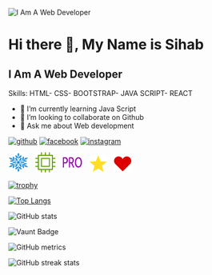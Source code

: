 ![I Am A Web Developer](https://scontent.fdac90-1.fna.fbcdn.net/v/t39.30808-6/447740870_346216678493883_1380675178200553743_n.jpg?stp=dst-jpg_p480x480&_nc_cat=103&ccb=1-7&_nc_sid=5f2048&_nc_ohc=HhmnJazf0YcQ7kNvgEU3s-O&_nc_ht=scontent.fdac90-1.fna&oh=00_AYCr-Yvv2T9vryUbUK-TX1cTqZSclJxLKLmmd_tE8VXaBQ&oe=666E5131)
# Hi there 👋, My Name is Sihab
## I Am A Web Developer


Skills: HTML- CSS- BOOTSTRAP- JAVA SCRIPT- REACT 

- 🌱 I’m currently learning Java Script 
- 👯 I’m looking to collaborate on Github 
- 💬 Ask me about Web development 


[<img src='https://cdn.jsdelivr.net/npm/simple-icons@3.0.1/icons/github.svg' alt='github' height='40'>](https://github.com/https://github.com/sihabrh)  [<img src='https://cdn.jsdelivr.net/npm/simple-icons@3.0.1/icons/facebook.svg' alt='facebook' height='40'>](https://www.facebook.com/https://www.facebook.com/mdsihaburrohman.ruhul)  [<img src='https://cdn.jsdelivr.net/npm/simple-icons@3.0.1/icons/instagram.svg' alt='instagram' height='40'>](https://www.instagram.com/https://www.instagram.com/mdsihab860//)  

<a href='https://archiveprogram.github.com/'><img src='https://raw.githubusercontent.com/acervenky/animated-github-badges/master/assets/acbadge.gif' width='40' height='40'></a> <a href='https://docs.github.com/en/developers'><img src='https://raw.githubusercontent.com/acervenky/animated-github-badges/master/assets/devbadge.gif' width='40' height='40'></a> <a href='https://github.com/pricing'><img src='https://raw.githubusercontent.com/acervenky/animated-github-badges/master/assets/pro.gif' width='40' height='40'></a> <a href='https://stars.github.com/'><img src='https://raw.githubusercontent.com/acervenky/animated-github-badges/master/assets/starbadge.gif' width='35' height='35'></a> <a href='https://docs.github.com/en/github/supporting-the-open-source-community-with-github-sponsors'><img src='https://raw.githubusercontent.com/acervenky/animated-github-badges/master/assets/sponsorbadge.gif' width='35' height='35'></a> 

[![trophy](https://github-profile-trophy.vercel.app/?username=https://github.com/sihabrh)](https://github.com/ryo-ma/github-profile-trophy)

[![Top Langs](https://github-readme-stats.vercel.app/api/top-langs/?username=https://github.com/sihabrh)](https://github.com/anuraghazra/github-readme-stats)

![GitHub stats](https://github-readme-stats.vercel.app/api?username=https://github.com/sihabrh&show_icons=true)  

![Vaunt Badge](https://api.vaunt.dev/v1/github/entities/https://github.com/sihabrh/contributions?format=svg&private=false)  

![GitHub metrics](https://metrics.lecoq.io/https://github.com/sihabrh)  

![GitHub streak stats](https://streak-stats.demolab.com/?user=https://github.com/sihabrh)  

